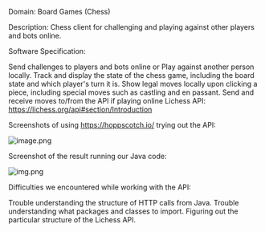 Domain: Board Games (Chess)

Description: Chess client for challenging and playing against other players and bots online.

Software Specification:

Send challenges to players and bots online or
Play against another person locally.
Track and display the state of the chess game, including the board state and which player's turn it is.
Show legal moves locally upon clicking a piece, including special moves such as castling and en passant.
Send and receive moves to/from the API if playing online
Lichess API: https://lichess.org/api#section/Introduction

Screenshots of using https://hoppscotch.io/ trying out the API:

![image.png](..%2F..%2Fimage.png)

Screenshot of the result running our Java code: 

![img.png](..%2F..%2F..%2F..%2Fimg.png)

Difficulties we encountered while working with the API:

Trouble understanding the structure of HTTP calls from Java.
Trouble understanding what packages and classes to import.
Figuring out the particular structure of the Lichess API.